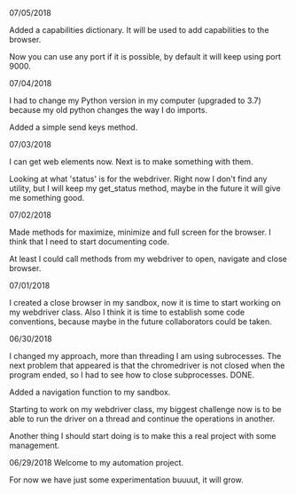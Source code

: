 07/05/2018

Added a capabilities dictionary. It will be used to add capabilities to the browser.

Now you can use any port if it is possible, by default it will keep using port 9000.

07/04/2018

I had to change my Python version in my computer (upgraded to 3.7) because my old python changes the way I do imports.

Added a simple send keys method.

07/03/2018

I can get web elements now. Next is to make something with them.

Looking at what 'status' is for the webdriver. Right now I don't find any utility, but I will keep my get_status method, maybe
in the future it will give me something good.

07/02/2018

Made methods for maximize, minimize and full screen for the browser. I think that I need to start documenting code.

At least I could call methods from my webdriver to open, navigate and close browser.

07/01/2018

I created a close browser in my sandbox, now it is time to start working on my webdriver class.
Also I think it is time to establish some code conventions, because maybe in the future collaborators could be taken.

06/30/2018

I changed my approach, more than threading I am using subrocesses. The next problem that appeared is that the chromedriver is not closed
when the program ended, so I had to see how to close subprocesses. DONE.

Added a navigation function to my sandbox.

Starting to work on my webdriver class, my biggest challenge now is to be able to run the driver on a thread and continue the operations
in another.

Another thing I should start doing is to make this a real project with some management.

06/29/2018
Welcome to my automation project.

For now we have just some experimentation buuuut, it will grow.